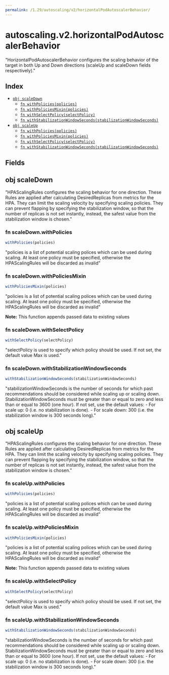```yaml
---
permalink: /1.29/autoscaling/v2/horizontalPodAutoscalerBehavior/
---
```


# autoscaling.v2.horizontalPodAutoscalerBehavior

"HorizontalPodAutoscalerBehavior configures the scaling behavior of the target in both Up and Down directions (scaleUp and scaleDown fields respectively)."

## Index

* [`obj scaleDown`](#obj-scaledown)
  * [`fn withPolicies(policies)`](#fn-scaledownwithpolicies)
  * [`fn withPoliciesMixin(policies)`](#fn-scaledownwithpoliciesmixin)
  * [`fn withSelectPolicy(selectPolicy)`](#fn-scaledownwithselectpolicy)
  * [`fn withStabilizationWindowSeconds(stabilizationWindowSeconds)`](#fn-scaledownwithstabilizationwindowseconds)
* [`obj scaleUp`](#obj-scaleup)
  * [`fn withPolicies(policies)`](#fn-scaleupwithpolicies)
  * [`fn withPoliciesMixin(policies)`](#fn-scaleupwithpoliciesmixin)
  * [`fn withSelectPolicy(selectPolicy)`](#fn-scaleupwithselectpolicy)
  * [`fn withStabilizationWindowSeconds(stabilizationWindowSeconds)`](#fn-scaleupwithstabilizationwindowseconds)

## Fields

## obj scaleDown

"HPAScalingRules configures the scaling behavior for one direction. These Rules are applied after calculating DesiredReplicas from metrics for the HPA. They can limit the scaling velocity by specifying scaling policies. They can prevent flapping by specifying the stabilization window, so that the number of replicas is not set instantly, instead, the safest value from the stabilization window is chosen."

### fn scaleDown.withPolicies

```ts
withPolicies(policies)
```

"policies is a list of potential scaling polices which can be used during scaling. At least one policy must be specified, otherwise the HPAScalingRules will be discarded as invalid"

### fn scaleDown.withPoliciesMixin

```ts
withPoliciesMixin(policies)
```

"policies is a list of potential scaling polices which can be used during scaling. At least one policy must be specified, otherwise the HPAScalingRules will be discarded as invalid"

**Note:** This function appends passed data to existing values

### fn scaleDown.withSelectPolicy

```ts
withSelectPolicy(selectPolicy)
```

"selectPolicy is used to specify which policy should be used. If not set, the default value Max is used."

### fn scaleDown.withStabilizationWindowSeconds

```ts
withStabilizationWindowSeconds(stabilizationWindowSeconds)
```

"stabilizationWindowSeconds is the number of seconds for which past recommendations should be considered while scaling up or scaling down. StabilizationWindowSeconds must be greater than or equal to zero and less than or equal to 3600 (one hour). If not set, use the default values: - For scale up: 0 (i.e. no stabilization is done). - For scale down: 300 (i.e. the stabilization window is 300 seconds long)."

## obj scaleUp

"HPAScalingRules configures the scaling behavior for one direction. These Rules are applied after calculating DesiredReplicas from metrics for the HPA. They can limit the scaling velocity by specifying scaling policies. They can prevent flapping by specifying the stabilization window, so that the number of replicas is not set instantly, instead, the safest value from the stabilization window is chosen."

### fn scaleUp.withPolicies

```ts
withPolicies(policies)
```

"policies is a list of potential scaling polices which can be used during scaling. At least one policy must be specified, otherwise the HPAScalingRules will be discarded as invalid"

### fn scaleUp.withPoliciesMixin

```ts
withPoliciesMixin(policies)
```

"policies is a list of potential scaling polices which can be used during scaling. At least one policy must be specified, otherwise the HPAScalingRules will be discarded as invalid"

**Note:** This function appends passed data to existing values

### fn scaleUp.withSelectPolicy

```ts
withSelectPolicy(selectPolicy)
```

"selectPolicy is used to specify which policy should be used. If not set, the default value Max is used."

### fn scaleUp.withStabilizationWindowSeconds

```ts
withStabilizationWindowSeconds(stabilizationWindowSeconds)
```

"stabilizationWindowSeconds is the number of seconds for which past recommendations should be considered while scaling up or scaling down. StabilizationWindowSeconds must be greater than or equal to zero and less than or equal to 3600 (one hour). If not set, use the default values: - For scale up: 0 (i.e. no stabilization is done). - For scale down: 300 (i.e. the stabilization window is 300 seconds long)."